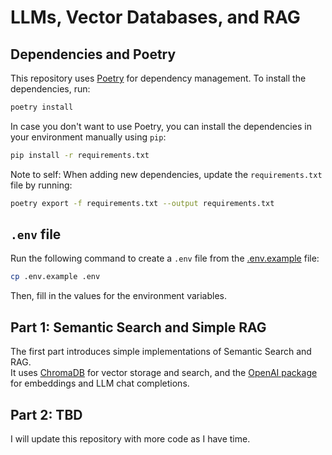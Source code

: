 # LLMs, Vector Databases, and RAG

## Dependencies and Poetry

This repository uses [Poetry](https://python-poetry.org/) for dependency management. To install the dependencies, run:

```bash
poetry install
```

In case you don't want to use Poetry, you can install the dependencies in your environment manually using `pip`:

```bash
pip install -r requirements.txt
```

Note to self: When adding new dependencies, update the `requirements.txt` file by running:

```bash
poetry export -f requirements.txt --output requirements.txt
```

## `.env` file

Run the following command to create a `.env` file from the [.env.example](.env.example) file:

```bash
cp .env.example .env
```

Then, fill in the values for the environment variables.

## Part 1: Semantic Search and Simple RAG

The first part introduces simple implementations of Semantic Search and RAG.  
It uses [ChromaDB](https://www.trychroma.com/) for vector storage and search, and
the [OpenAI package](https://platform.openai.com/docs/api-reference/chat) for embeddings and LLM chat completions. 

## Part 2: TBD

I will update this repository with more code as I have time.
